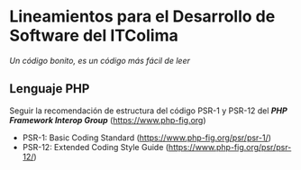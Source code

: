 Lineamientos para el Desarrollo de Software del ITColima
=======================================
*Un código bonito, es un código más fácil de leer*

Lenguaje PHP
----------------------------------------

Seguir la recomendación de estructura del código PSR-1 y PSR-12 del ***PHP
Framework Interop Group*** (https://www.php-fig.org)

- PSR-1: Basic Coding Standard (https://www.php-fig.org/psr/psr-1/)
- PSR-12: Extended Coding Style Guide (https://www.php-fig.org/psr/psr-12/)

